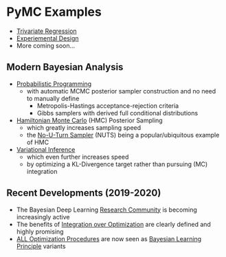 
# PyMC Examples

- [Trivariate Regression](https://github.com/pointOfive/Home/tree/master/Analysis#bayes-with-pymc3)
- [Experiemental Design](schwartz_farmersdog.pdf)
- More coming soon...

## Modern Bayesian Analysis
- [Probabilistic Programming](https://docs.pymc.io/)
  - with automatic MCMC posterior sampler construction and no need to manually define
    - Metropolis-Hastings acceptance-rejection criteria
    - Gibbs samplers with derived full conditional distributions
- [Hamiltonian Monte Carlo](https://arxiv.org/abs/1701.02434) (HMC) Posterior Sampling
  - which greatly increases sampling speed
  - the [No-U-Turn Sampler](https://arxiv.org/abs/1111.4246) (NUTS) being a popular/ubiquitous example of HMC
- [Variational Inference](https://www.youtube.com/watch?v=rkV6Wu30x4g)
  - which even further increases speed
  - by optimizing a KL-Divergence target rather than pursuing (MC) integration

## Recent Developments (2019-2020)

- The Bayesian Deep Learning [Research Community](http://bayesiandeeplearning.org/) is becoming increasingly active
- The benefits of [Integration over Optimization](https://arxiv.org/abs/2001.10995) are clearly defined and highly promising
- [ALL Optimization Procedures](https://slideslive.com/38923183/deep-learning-with-bayesian-principles) are now seen as [Bayesian Learning Principle](https://arxiv.org/abs/1906.02506) variants
